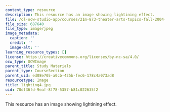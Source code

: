 ```yaml
---
content_type: resource
description: This resource has an image showing lightining effect.
file: /ol-ocw-studio-app/courses/21m-873-theater-arts-topics-fall-2004-january-iap-2005/70df36fd9eaf8f785357b81c022635f2_lighting4.jpg
file_size: 687640
file_type: image/jpeg
image_metadata:
  caption: ''
  credit: ''
  image-alt: ''
learning_resource_types: []
license: https://creativecommons.org/licenses/by-nc-sa/4.0/
ocw_type: OCWImage
parent_title: Study Materials
parent_type: CourseSection
parent_uid: ed08e705-a0cb-425b-fec6-178c4a073ad8
resourcetype: Image
title: lighting4.jpg
uid: 70df36fd-9eaf-8f78-5357-b81c022635f2
---
```

This resource has an image showing lightining effect.